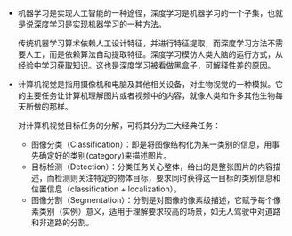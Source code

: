 * 机器学习是实现人工智能的一种途径，深度学习是机器学习的一个子集，也就是说深度学习是实现机器学习的一种方法。

  传统机器学习算术依赖人工设计特征，并进行特征提取，而深度学习方法不需要人工，而是依赖算法自动提取特征。深度学习模仿人类大脑的运行方式，从经验中学习获取知识。这也是深度学习被看做黑盒子，可解释性差的原因。

* 计算机视觉是指用摄像机和电脑及其他相关设备，对生物视觉的一种模拟。它的主要任务让计算机理解图片或者视频中的内容，就像人类和许多其他生物每天所做的那样。

  对计算机视觉目标任务的分解，可将其分为三大经典任务：

  * 图像分类（Classification）：即是将图像结构化为某一类别的信息，用事先确定好的类别(category)来描述图片。
  * 目标检测（Detection）：分类任务关心整体，给出的是整张图片的内容描述，而检测则关注特定的物体目标，要求同时获得这一目标的类别信息和位置信息（classification + localization）。
  * 图像分割（Segmentation）：分割是对图像的像素级描述，它赋予每个像素类别（实例）意义，适用于理解要求较高的场景，如无人驾驶中对道路和非道路的分割。